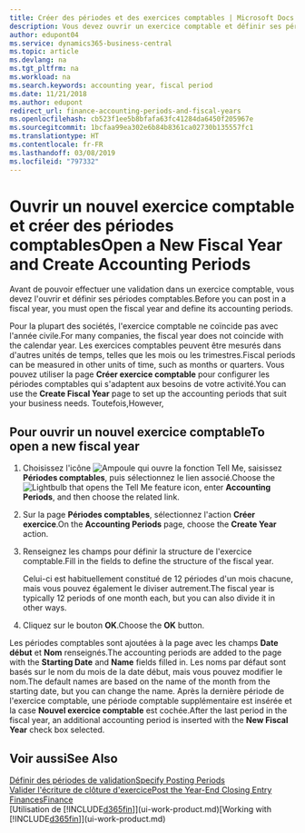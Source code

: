 ```yaml
---
title: Créer des périodes et des exercices comptables | Microsoft Docs
description: Vous devez ouvrir un exercice comptable et définir ses périodes comptables avant de pouvoir y effectuer une validation.
author: edupont04
ms.service: dynamics365-business-central
ms.topic: article
ms.devlang: na
ms.tgt_pltfrm: na
ms.workload: na
ms.search.keywords: accounting year, fiscal period
ms.date: 11/21/2018
ms.author: edupont
redirect_url: finance-accounting-periods-and-fiscal-years
ms.openlocfilehash: cb523f1ee5b8bfafa63fc41284da6450f205967e
ms.sourcegitcommit: 1bcfaa99ea302e6b84b8361ca02730b135557fc1
ms.translationtype: HT
ms.contentlocale: fr-FR
ms.lasthandoff: 03/08/2019
ms.locfileid: "797332"
---
```

# <a name="open-a-new-fiscal-year-and-create-accounting-periods"></a><span data-ttu-id="32b15-103">Ouvrir un nouvel exercice comptable et créer des périodes comptables</span><span class="sxs-lookup"><span data-stu-id="32b15-103">Open a New Fiscal Year and Create Accounting Periods</span></span>
<span data-ttu-id="32b15-104">Avant de pouvoir effectuer une validation dans un exercice comptable, vous devez l'ouvrir et définir ses périodes comptables.</span><span class="sxs-lookup"><span data-stu-id="32b15-104">Before you can post in a fiscal year, you must open the fiscal year and define its accounting periods.</span></span>  

<span data-ttu-id="32b15-105">Pour la plupart des sociétés, l'exercice comptable ne coïncide pas avec l'année civile.</span><span class="sxs-lookup"><span data-stu-id="32b15-105">For many companies, the fiscal year does not coincide with the calendar year.</span></span> <span data-ttu-id="32b15-106">Les exercices comptables peuvent être mesurés dans d'autres unités de temps, telles que les mois ou les trimestres.</span><span class="sxs-lookup"><span data-stu-id="32b15-106">Fiscal periods can be measured in other units of time, such as months or quarters.</span></span> <span data-ttu-id="32b15-107">Vous pouvez utiliser la page **Créer exercice comptable** pour configurer les périodes comptables qui s'adaptent aux besoins de votre activité.</span><span class="sxs-lookup"><span data-stu-id="32b15-107">You can use the **Create Fiscal Year** page to set up the accounting periods that suit your business needs.</span></span> <span data-ttu-id="32b15-108">Toutefois,</span><span class="sxs-lookup"><span data-stu-id="32b15-108">However,</span></span>   

## <a name="to-open-a-new-fiscal-year"></a><span data-ttu-id="32b15-109">Pour ouvrir un nouvel exercice comptable</span><span class="sxs-lookup"><span data-stu-id="32b15-109">To open a new fiscal year</span></span>
1. <span data-ttu-id="32b15-110">Choisissez l'icône ![Ampoule qui ouvre la fonction Tell Me](media/ui-search/search_small.png "Dites-moi ce que vous voulez faire"), saisissez **Périodes comptables**, puis sélectionnez le lien associé.</span><span class="sxs-lookup"><span data-stu-id="32b15-110">Choose the ![Lightbulb that opens the Tell Me feature](media/ui-search/search_small.png "Tell me what you want to do") icon, enter **Accounting Periods**, and then choose the related link.</span></span>
2. <span data-ttu-id="32b15-111">Sur la page **Périodes comptables**, sélectionnez l'action **Créer exercice**.</span><span class="sxs-lookup"><span data-stu-id="32b15-111">On the **Accounting Periods** page, choose the **Create Year** action.</span></span>
3. <span data-ttu-id="32b15-112">Renseignez les champs pour définir la structure de l'exercice comptable.</span><span class="sxs-lookup"><span data-stu-id="32b15-112">Fill in the fields to define the structure of the fiscal year.</span></span>

    <span data-ttu-id="32b15-113">Celui-ci est habituellement constitué de 12 périodes d'un mois chacune, mais vous pouvez également le diviser autrement.</span><span class="sxs-lookup"><span data-stu-id="32b15-113">The fiscal year is typically 12 periods of one month each, but you can also divide it in other ways.</span></span>
4. <span data-ttu-id="32b15-114">Cliquez sur le bouton **OK**.</span><span class="sxs-lookup"><span data-stu-id="32b15-114">Choose the **OK** button.</span></span>

<span data-ttu-id="32b15-115">Les périodes comptables sont ajoutées à la page avec les champs **Date début** et **Nom** renseignés.</span><span class="sxs-lookup"><span data-stu-id="32b15-115">The accounting periods are added to the page with the **Starting Date** and **Name** fields filled in.</span></span> <span data-ttu-id="32b15-116">Les noms par défaut sont basés sur le nom du mois de la date début, mais vous pouvez modifier le nom.</span><span class="sxs-lookup"><span data-stu-id="32b15-116">The default names are based on the name of the month from the starting date, but you can change the name.</span></span> <span data-ttu-id="32b15-117">Après la dernière période de l'exercice comptable, une période comptable supplémentaire est insérée et la case **Nouvel exercice comptable** est cochée.</span><span class="sxs-lookup"><span data-stu-id="32b15-117">After the last period in the fiscal year, an additional accounting period is inserted with the **New Fiscal Year** check box selected.</span></span>  


## <a name="see-also"></a><span data-ttu-id="32b15-118">Voir aussi</span><span class="sxs-lookup"><span data-stu-id="32b15-118">See Also</span></span>
[<span data-ttu-id="32b15-119">Définir des périodes de validation</span><span class="sxs-lookup"><span data-stu-id="32b15-119">Specify Posting Periods</span></span>](finance-how-specify-posting-periods.md)  
[<span data-ttu-id="32b15-120">Valider l'écriture de clôture d'exercice</span><span class="sxs-lookup"><span data-stu-id="32b15-120">Post the Year-End Closing Entry</span></span>](year-how-post-year-end-close-entry.md)  
[<span data-ttu-id="32b15-121">Finances</span><span class="sxs-lookup"><span data-stu-id="32b15-121">Finance</span></span>](finance.md)  
<span data-ttu-id="32b15-122">[Utilisation de [!INCLUDE[d365fin](includes/d365fin_md.md)]](ui-work-product.md)</span><span class="sxs-lookup"><span data-stu-id="32b15-122">[Working with [!INCLUDE[d365fin](includes/d365fin_md.md)]](ui-work-product.md)</span></span>
